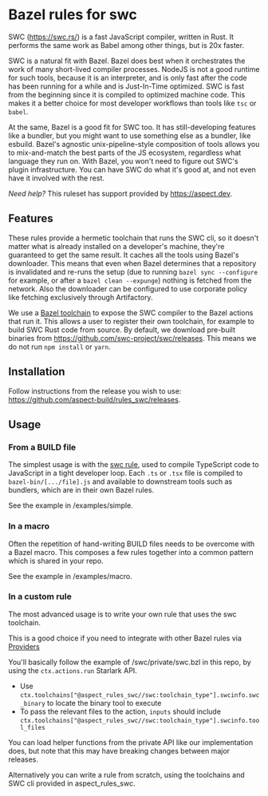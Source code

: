 # Bazel rules for swc

SWC (<https://swc.rs/>) is a fast JavaScript compiler, written in Rust.
It performs the same work as Babel among other things, but is 20x faster.

SWC is a natural fit with Bazel.
Bazel does best when it orchestrates the work of many short-lived compiler processes.
NodeJS is not a good runtime for such tools, because it is an interpreter, and is only fast after the code has been running for a while and is Just-In-Time optimized.
SWC is fast from the beginning since it is compiled to optimized machine code.
This makes it a better choice for most developer workflows than tools like `tsc` or `babel`.

At the same, Bazel is a good fit for SWC too. It has still-developing features like a bundler,
but you might want to use something else as a bundler, like esbuild.
Bazel's agnostic unix-pipeline-style composition of tools allows you to mix-and-match the best parts of
the JS ecosystem, regardless what language they run on.
With Bazel, you won't need to figure out SWC's plugin infrastructure.
You can have SWC do what it's good at, and not even have it involved with the rest.

_Need help?_ This ruleset has support provided by https://aspect.dev.

## Features

These rules provide a hermetic toolchain that runs the SWC cli, so it doesn't matter what is
already installed on a developer's machine, they're guaranteed to get the same result.
It caches all the tools using Bazel's downloader.
This means that even when Bazel determines that a repository is invalidated and re-runs the setup
(due to running `bazel sync --configure` for example, or after a `bazel clean --expunge`)
nothing is fetched from the network. Also the downloader can be configured to use corporate policy
like fetching exclusively through Artifactory.

We use a [Bazel toolchain](https://docs.bazel.build/versions/main/toolchains.html) to expose
the SWC compiler to the Bazel actions that run it.
This allows a user to register their own toolchain, for example to build SWC Rust code from source.
By default, we download pre-built binaries from https://github.com/swc-project/swc/releases.
This means we do not run `npm install` or `yarn`.

## Installation

Follow instructions from the release you wish to use:
<https://github.com/aspect-build/rules_swc/releases>.

## Usage

### From a BUILD file

The simplest usage is with the [swc rule](/docs/swc.md), used to compile TypeScript code to JavaScript in a tight developer loop. Each `.ts` or `.tsx` file is compiled to `bazel-bin/[.../file].js` and available to downstream
tools such as bundlers, which are in their own Bazel rules.

See the example in /examples/simple.

### In a macro

Often the repetition of hand-writing BUILD files needs to be overcome with a Bazel macro.
This composes a few rules together into a common pattern which is shared in your repo.

See the example in /examples/macro.

### In a custom rule

The most advanced usage is to write your own rule that uses the swc toolchain.

This is a good choice if you need to integrate with other Bazel rules via
[Providers](https://docs.bazel.build/versions/main/skylark/rules.html#providers)

You'll basically follow the example of /swc/private/swc.bzl in this repo, by using
the `ctx.actions.run` Starlark API.

- Use `ctx.toolchains["@aspect_rules_swc//swc:toolchain_type"].swcinfo.swc_binary` to locate the binary tool to execute
- To pass the relevant files to the action, `inputs` should include
  `ctx.toolchains["@aspect_rules_swc//swc:toolchain_type"].swcinfo.tool_files`

You can load helper functions from the private API like our implementation does,
but note that this may have breaking changes between major releases.

Alternatively you can write a rule from scratch, using the toolchains and
SWC cli provided in aspect_rules_swc.

